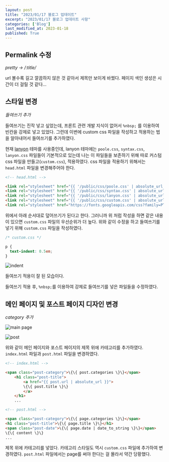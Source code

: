 ```yaml
---
layout: post
title: "2023/01/17 블로그 업데이트"
excerpt: "2023/01/17 블로그 업데이트 사항"
categories: ['Blog']
last_modified_at: 2023-01-18
published: True
---
```


## Permalink 수정

_pretty -> /:title/_

url 볼수록 길고 깔끔하지 않은 것 같아서 제목만 보이게 바꿨다. 페이지 색인 생성은 시간이 더 걸릴 것 같다... 

## 스타일 변경

_들여쓰기 추가_

들여쓰기는 진작 넣고 싶었는데, 프론트 관련 개발 지식이 없어서 ```%nbsp;``` 를 이용하여 빈칸을 강제로 넣고 있었다. 그런데 이번에 custom css 파일을 작성하고 적용하는 법을 알아내어서 들여쓰기를 추가하였다.    

현재 [lanyon](https://github.com/poole/lanyon) 테마를 사용중인데, lanyon 테마에는 ```poole.css```, ```syntax.css```, ```lanyon.css``` 파일들이 기본적으로 있는데 나는 이 파일들을 보존하기 위해 따로 커스텀 css 파일을 만들고(```custom.css```), 적용하였다. css 파일을 적용하기 위해서는 ```head.html``` 파일을 변경해주어야 한다.

```html
<!-- head.html -->

<link rel="stylesheet" href="{{ '/public/css/poole.css' | absolute_url }}">
<link rel="stylesheet" href="{{ '/public/css/syntax.css' | absolute_url }}">
<link rel="stylesheet" href="{{ '/public/css/lanyon.css' | absolute_url }}">
<link rel="stylesheet" href="{{ '/public/css/custom.css' | absolute_url }}">
<link rel="stylesheet" href="https://fonts.googleapis.com/css?family=PT+Serif:400,400italic,700%7CPT+Sans:400">
```

위에서 아래 순서대로 덮어쓰기가 된다고 한다. 그러니까 위 처럼 작성을 하면 같은 내용이 있으면 ```custom.css``` 파일의 우선순위가 더 높다. 위와 같이 수정을 하고 들여쓰기를 넣기 위해 ```custom.css``` 파일을 작성하였다.

```css
/* custom.css */

p {
  text-indent: 0.5em;
}
```

![indent](/de-note/assets/images/15th/indent.png)

들여쓰기 적용이 잘 된 모습이다.   

들여쓰기 적용 후, ```%nbsp;```를 이용하여 강제로 들여쓰기를 넣은 파일들을 수정하였다.   

## 메인 페이지 및 포스트 페이지 디자인 변경

_category 추가_

![main page](/de-note/assets/images/15th/main_page.png)

![post](/de-note/assets/images/15th/post.png)

위와 같이 메인 페이지와 포스트 페이지의 제목 위에 카테고리를 추가하였다. ```index.html``` 파일과 ```post.html``` 파일을 변경하였다.

```html
<!-- index.html -->

<span class="post-category">\{\{ post.categories \}\}</span>
    <h1 class="post-title">
        <a href="{{ post.url | absolute_url }}">
        \{\{ post.title \}\}
        </a>
    </h1>
    ...
```
```html
<!-- post.html -->

<span class="post-category">\{\{ page.categories \}\}</span>
<h1 class="post-title">\{\{ page.title \}\}</h1>
<span class="post-date">\{\{ page.date | date_to_string \}\}</span>
\{\{ content \}\}
...
```

제목 위에 카테고리를 넣었다. 카테고리 스타일도 역시 ```custom.css``` 파일에 추가하여 변경하였다. ```post.html``` 파일에서는 page를 써야 한다는 걸 몰라서 약간 당황했다.
